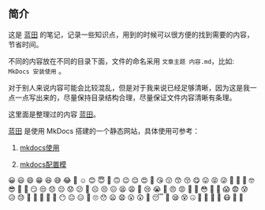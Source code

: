 ##  简介 

这是 [蓝田](http://note.sunfeilong.com/) 的笔记，记录一些知识点，用到的时候可以很方便的找到需要的内容，节省时间。

不同的内容放在不同的目录下面，文件的命名采用 `文章主题 内容.md`，比如:  `MkDocs 安装使用` 。

对于别人来说内容可能会比较混乱，但是对于我来说已经足够清晰，因为这是我一点一点写出来的，尽量保持目录结构合理，尽量保证文件内容清晰有条理。

这里面是整理过的内容 [蓝田](http://blog.sunfeilong.com/)。

[蓝田](http://note.sunfeilong.com/) 是使用 MkDocs 搭建的一个静态网站，具体使用可参考：

1. [mkdocs使用](http://blog.sunfeilong.com/archives/mkdocs使用)

2. [mkdocs配置模](http://blog.sunfeilong.com/archives/mkdocs配置模板)

😀 😃 😄 😁 😆 😅 😂 🤣 ☺️ 😊 😇 🙂 🙃 😉 😌 😍 🥰 😘 😗 😙 😚 😋 😛 😝 😜 🤪 🤨 🧐 🤓 😎 🤩 🥳 😏 😒 😞 😔 😟 😕 🙁 ☹️ 😣 😖 😫 😩 🥺 😢 😭 😤 😠 😡 🤬 🤯 😳 🥵 🥶 😱 😨 😰 😥 😓 🤗 🤔 🤭 🤫 🤥 😶 😐 😑 😬 🙄 😯 😦 😧 😮 😲 🥱 😴 🤤 😪 😵 🤐 🥴 🤢 🤮 🤧 😷 🤒 🤕